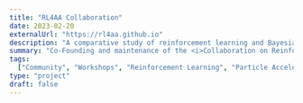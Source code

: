 ```yaml
---
title: "RL4AA Collaboration"
date: 2023-02-20
externalUrl: "https://rl4aa.github.io"
description: "A comparative study of reinforcement learning and Bayesian optimisation for online continuous tuning"
summary: "Co-Founding and maintenance of the <i>Collaboration on Reinforcement Learning for Autonomous Accelerators</i> with the goal of fostering international collaboration and knowledge exchange by organising annual workshops and providing an online platform for discussion, help and topical news."
tags:
  ["Community", "Workshops", "Reinforcement Learning", "Particle Accelerators"]
type: "project"
draft: false
---
```

